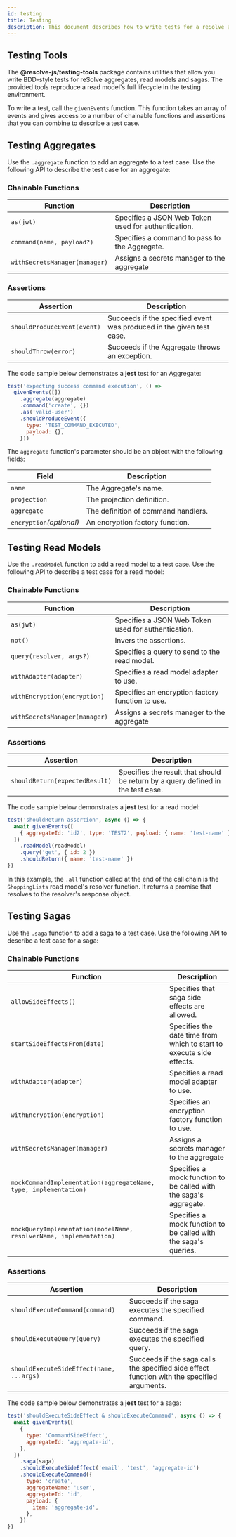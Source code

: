 ```yaml
---
id: testing
title: Testing
description: This document describes how to write tests for a reSolve application.
---
```


## Testing Tools

The **@resolve-js/testing-tools** package contains utilities that allow you write BDD-style tests for reSolve aggregates, read models and sagas. The provided tools reproduce a read model's full lifecycle in the testing environment.

To write a test, call the `givenEvents` function. This function takes an array of events and gives access to a number of chainable functions and assertions that you can combine to describe a test case.

## Testing Aggregates

Use the `.aggregate` function to add an aggregate to a test case. Use the following API to describe the test case for an aggregate:

### Chainable Functions

| Function                      | Description                                         |
| ----------------------------- | --------------------------------------------------- |
| `as(jwt)`                     | Specifies a JSON Web Token used for authentication. |
| `command(name, payload?)`     | Specifies a command to pass to the Aggregate.       |
| `withSecretsManager(manager)` | Assigns a secrets manager to the aggregate          |

### Assertions

| Assertion                   | Description                                                          |
| --------------------------- | -------------------------------------------------------------------- |
| `shouldProduceEvent(event)` | Succeeds if the specified event was produced in the given test case. |
| `shouldThrow(error)`        | Succeeds if the Aggregate throws an exception.                       |

The code sample below demonstrates a **jest** test for an Aggregate:

```js
test('expecting success command execution', () =>
  givenEvents([])
    .aggregate(aggregate)
    .command('create', {})
    .as('valid-user')
    .shouldProduceEvent({
      type: 'TEST_COMMAND_EXECUTED',
      payload: {},
    }))
```

The `aggregate` function's parameter should be an object with the following fields:

| Field                    | Description                         |
| ------------------------ | ----------------------------------- |
| `name`                   | The Aggregate's name.               |
| `projection`             | The projection definition.          |
| `aggregate`               | The definition of command handlers. |
| `encryption`_(optional)_ | An encryption factory function.     |

## Testing Read Models

Use the `.readModel` function to add a read model to a test case. Use the following API to describe a test case for a read model:

### Chainable Functions

| Function                      | Description                                         |
| ----------------------------- | --------------------------------------------------- |
| `as(jwt)`                     | Specifies a JSON Web Token used for authentication. |
| `not()`                       | Invers the assertions.                              |
| `query(resolver, args?)`      | Specifies a query to send to the read model.        |
| `withAdapter(adapter)`        | Specifies a read model adapter to use.              |
| `withEncryption(encryption)`  | Specifies an encryption factory function to use.    |
| `withSecretsManager(manager)` | Assigns a secrets manager to the aggregate          |

### Assertions

| Assertion                      | Description                                                                     |
| ------------------------------ | ------------------------------------------------------------------------------- |
| `shouldReturn(expectedResult)` | Specifies the result that should be return by a query defined in the test case. |

The code sample below demonstrates a **jest** test for a read model:

```js
test('shouldReturn assertion', async () => {
  await givenEvents([
    { aggregateId: 'id2', type: 'TEST2', payload: { name: 'test-name' } },
  ])
    .readModel(readModel)
    .query('get', { id: 2 })
    .shouldReturn({ name: 'test-name' })
})
```

In this example, the `.all` function called at the end of the call chain is the `ShoppingLists` read model's resolver function. It returns a promise that resolves to the resolver's response object.

## Testing Sagas

Use the `.saga` function to add a saga to a test case. Use the following API to describe a test case for a saga:

### Chainable Functions

| Function                                                           | Description                                                          |
| ------------------------------------------------------------------ | -------------------------------------------------------------------- |
| `allowSideEffects()`                                               | Specifies that saga side effects are allowed.                        |
| `startSideEffectsFrom(date)`                                       | Specifies the date time from which to start to execute side effects. |
| `withAdapter(adapter)`                                             | Specifies a read model adapter to use.                               |
| `withEncryption(encryption)`                                       | Specifies an encryption factory function to use.                     |
| `withSecretsManager(manager)`                                      | Assigns a secrets manager to the aggregate                           |
| `mockCommandImplementation(aggregateName, type, implementation)`   | Specifies a mock function to be called with the saga's aggregate.     |
| `mockQueryImplementation(modelName, resolverName, implementation)` | Specifies a mock function to be called with the saga's queries.      |

### Assertions

| Assertion                                | Description                                                                                 |
| ---------------------------------------- | ------------------------------------------------------------------------------------------- |
| `shouldExecuteCommand(command)`          | Succeeds if the saga executes the specified command.                                        |
| `shouldExecuteQuery(query)`              | Succeeds if the saga executes the specified query.                                          |
| `shouldExecuteSideEffect(name, ...args)` | Succeeds if the saga calls the specified side effect function with the specified arguments. |

The code sample below demonstrates a **jest** test for a saga:

```js
test('shouldExecuteSideEffect & shouldExecuteCommand', async () => {
  await givenEvents([
    {
      type: 'CommandSideEffect',
      aggregateId: 'aggregate-id',
    },
  ])
    .saga(saga)
    .shouldExecuteSideEffect('email', 'test', 'aggregate-id')
    .shouldExecuteCommand({
      type: 'create',
      aggregateName: 'user',
      aggregateId: 'id',
      payload: {
        item: 'aggregate-id',
      },
    })
})
```
